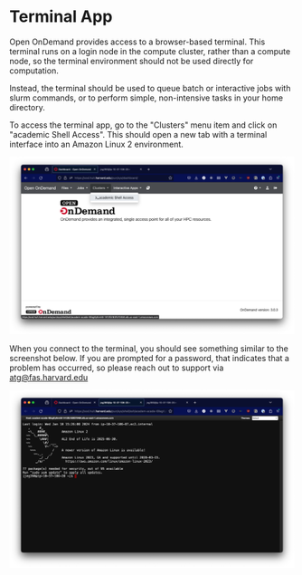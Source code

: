 # Terminal App

Open OnDemand provides access to a browser-based terminal. This terminal runs on a login node in the compute cluster, rather than a compute node, so the terminal environment should not be used directly for computation.

Instead, the terminal should be used to queue batch or interactive jobs with slurm commands, or to perform simple, non-intensive tasks in your home directory.

To access the terminal app, go to the "Clusters" menu item and click on "academic Shell Access". This should open a new tab with a terminal interface into an Amazon Linux 2 environment.

![Screenshot showing the "Clusters" menu item open and the "academic shell access" option highlighted](images/terminal_1.png)

When you connect to the terminal, you should see something similar to the screenshot below. If you are prompted for a password, that indicates that a problem has occurred, so please reach out to support via [atg@fas.harvard.edu](mailto:atg@fas.harvard.edu)

![Screenshot showing an active web-based terminal](images/terminal_2.png)